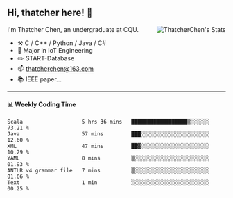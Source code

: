 ## Hi, thatcher here! :wave:

<img align="right" src="https://github-readme-stats.vercel.app/api?username=thatcherchen&title_color=333&text_color=777" alt="ThatcherChen's Stats" >

I'm Thatcher Chen, an undergraduate at CQU.

- :hammer_and_pick:  C / C++ / Python / Java / C# 
- :seedling:  Major in IoT Engineering
- :pencil2: START-Database
- :mailbox: thatcherchen@163.com
- :books: IEEE paper...

---

#### :bar_chart: Weekly Coding Time

<!--START_SECTION:waka-->

```text
Scala                   5 hrs 36 mins   ██████████████████▒░░░░░░   73.21 %
Java                    57 mins         ███░░░░░░░░░░░░░░░░░░░░░░   12.60 %
XML                     47 mins         ██▓░░░░░░░░░░░░░░░░░░░░░░   10.29 %
YAML                    8 mins          ▒░░░░░░░░░░░░░░░░░░░░░░░░   01.93 %
ANTLR v4 grammar file   7 mins          ▒░░░░░░░░░░░░░░░░░░░░░░░░   01.66 %
Text                    1 min           ░░░░░░░░░░░░░░░░░░░░░░░░░   00.25 %
```

<!--END_SECTION:waka-->
